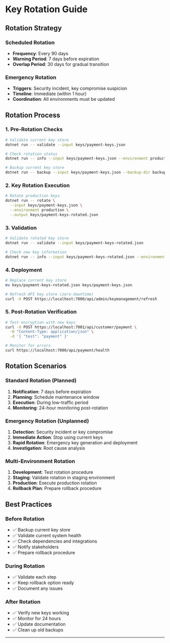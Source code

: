 # Key Rotation Guide

## Rotation Strategy

### Scheduled Rotation
- **Frequency**: Every 90 days
- **Warning Period**: 7 days before expiration
- **Overlap Period**: 30 days for gradual transition

### Emergency Rotation
- **Triggers**: Security incident, key compromise suspicion
- **Timeline**: Immediate (within 1 hour)
- **Coordination**: All environments must be updated

## Rotation Process

### 1. Pre-Rotation Checks
```bash
# Validate current key store
dotnet run -- validate --input keys/payment-keys.json

# Check rotation status
dotnet run -- info --input keys/payment-keys.json --environment production

# Backup current key store
dotnet run -- backup --input keys/payment-keys.json --backup-dir backups
```

### 2. Key Rotation Execution
```bash
# Rotate production keys
dotnet run -- rotate \
  --input keys/payment-keys.json \
  --environment production \
  --output keys/payment-keys-rotated.json
```

### 3. Validation
```bash
# Validate rotated key store
dotnet run -- validate --input keys/payment-keys-rotated.json

# Check new key information
dotnet run -- info --input keys/payment-keys-rotated.json --environment production
```

### 4. Deployment
```bash
# Replace current key store
mv keys/payment-keys-rotated.json keys/payment-keys.json

# Refresh API key store (zero-downtime)
curl -X POST https://localhost:7000/api/admin/keymanagement/refresh
```

### 5. Post-Rotation Verification
```bash
# Test encryption with new keys
curl -X POST https://localhost:7001/api/customer/payment \
  -H "Content-Type: application/json" \
  -d '{ "test": "payment" }'

# Monitor for errors
curl https://localhost:7000/api/payment/health
```

## Rotation Scenarios

### Standard Rotation (Planned)
1. **Notification**: 7 days before expiration
2. **Planning**: Schedule maintenance window
3. **Execution**: During low-traffic period
4. **Monitoring**: 24-hour monitoring post-rotation

### Emergency Rotation (Unplanned)
1. **Detection**: Security incident or key compromise
2. **Immediate Action**: Stop using current keys
3. **Rapid Rotation**: Emergency key generation and deployment
4. **Investigation**: Root cause analysis

### Multi-Environment Rotation
1. **Development**: Test rotation procedure
2. **Staging**: Validate rotation in staging environment
3. **Production**: Execute production rotation
4. **Rollback Plan**: Prepare rollback procedure

## Best Practices

### Before Rotation
- ✅ Backup current key store
- ✅ Validate current system health
- ✅ Check dependencies and integrations
- ✅ Notify stakeholders
- ✅ Prepare rollback procedure

### During Rotation
- ✅ Validate each step
- ✅ Keep rollback option ready
- ✅ Document any issues

### After Rotation
- ✅ Verify new keys working
- ✅ Monitor for 24 hours
- ✅ Update documentation
- ✅ Clean up old backups

---